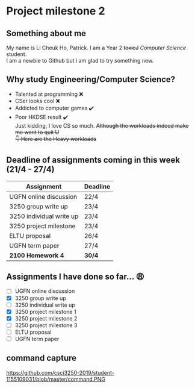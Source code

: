 # Project milestone 2

## Something about me
My name is Li Cheuk Ho, Patrick. I am a Year 2 ~~toxicJ~~ *Computer Science* student.  
I am a newbie to Github but i am glad to try something new.

## Why study Engineering/Computer Science?
* Talented at programming :x:
* CSer looks cool :x:
* Addicted to computer games :heavy_check_mark:
* Poor HKDSE result :heavy_check_mark:  
Just kidding, I love CS so much. ~~Although the workloads indeed make me want to quit U~~  
~~:point_down: Here are the Heavy workloads~~ 

## Deadline of assignments coming in this week (21/4 - 27/4)
Assignment | Deadline
---------- | --------
UGFN online discussion | 22/4
3250 group write up | 23/4
3250 individual write up | 23/4
3250 project milestone | 23/4
ELTU proposal | 26/4
UGFN term paper | 27/4
**2100 Homework 4** | **30/4** 

## Assignments I have done so far... :weary:
- [ ] UGFN online discussion
- [x] 3250 group write up
- [ ] 3250 individual write up
- [x] 3250 project milestone 1
- [x] 3250 project milestone 2
- [ ] 3250 project milestone 3
- [ ] ELTU proposal
- [ ] UGFN term paper

## command capture
https://github.com/csci3250-2019/student-1155109031/blob/master/command.PNG
